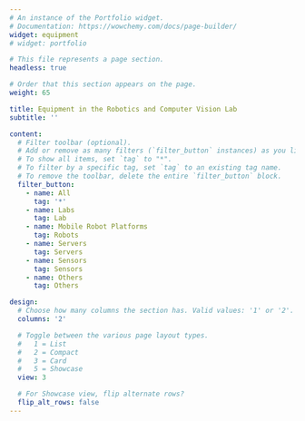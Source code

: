 ```yaml
---
# An instance of the Portfolio widget.
# Documentation: https://wowchemy.com/docs/page-builder/
widget: equipment
# widget: portfolio

# This file represents a page section.
headless: true

# Order that this section appears on the page.
weight: 65

title: Equipment in the Robotics and Computer Vision Lab
subtitle: ''

content:
  # Filter toolbar (optional).
  # Add or remove as many filters (`filter_button` instances) as you like.
  # To show all items, set `tag` to "*".
  # To filter by a specific tag, set `tag` to an existing tag name.
  # To remove the toolbar, delete the entire `filter_button` block.
  filter_button:
    - name: All
      tag: '*'
    - name: Labs
      tag: Lab
    - name: Mobile Robot Platforms
      tag: Robots
    - name: Servers
      tag: Servers
    - name: Sensors
      tag: Sensors
    - name: Others
      tag: Others

design:
  # Choose how many columns the section has. Valid values: '1' or '2'.
  columns: '2'

  # Toggle between the various page layout types.
  #   1 = List
  #   2 = Compact
  #   3 = Card
  #   5 = Showcase
  view: 3

  # For Showcase view, flip alternate rows?
  flip_alt_rows: false
---
```

